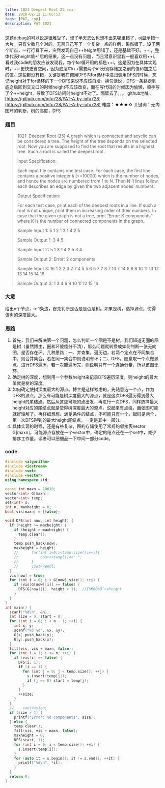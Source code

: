```yaml
---
title: 1021 Deepest Root 25 ★★★☆
date: 2018-02-12 11:06:53
tags: [PAT, cpp]
description: PAT 1021
---
```


这题debug的可以说是很难受了，想了半天怎么也想不出来哪里错了，oj显示错一大片，只有少数几个对的。无奈自己写了一个复杂一点的样例，果然错了，设了两个断点，一行行看下来，突然发现自己++height用错了，还是基础不好。++i，整体代表height值+1后的结果，这一点没有问题，而且潜意识里我一般喜欢用++i，看过我code的朋友应该发现我，每个for循环用的都是++i，这是因为在具体实现时，++i更快更省空间，因为底层中i++需要两个int分别存储加之前的值和加之后的值。这些都没有错，关键是我在调用DFS内for循环中递归调用DFS的时候，忘记height对于for循环的下一个DFS来说不应该自增。换句话说，DFS一条路走到底之后回到交叉口的时候height不应该改变，而在写代码的时候因为偷懒，顺手写了个++height，导致了DFS访问时height不对了。面壁去了。。。
github地址：[https://github.com/iofu728/PAT-A-by-iofu728](https://github.com/iofu728/PAT-A-by-iofu728)
难度：★★★☆
关键词：无向图环的判断，树的高度，DFS
### 题目

> 1021: Deepest Root (25)
> A graph which is connected and acyclic can be considered a tree. The height of the tree depends on the selected root. Now you are supposed to find the root that results in a highest tree. Such a root is called the deepest root.
>
> Input Specification:
>
> Each input file contains one test case. For each case, the first line contains a positive integer `N` (<=10000) which is the number of nodes, and hence the nodes are numbered from 1 to N. Then N-1 lines follow, each describes an edge by given the two adjacent nodes’ numbers.
>
> Output Specification:
>
> For each test case, print each of the deepest roots in a line. If such a root is not unique, print them in increasing order of their numbers. In case that the given graph is not a tree, print “Error: K components” where K is the number of connected components in the graph.
>
> Sample Input 1:
> 5
> 1 2
> 1 3
> 1 4
> 2 5
>
> Sample Output 1:
> 3
> 4
> 5
>
> Sample Input 2:
> 5
> 1 3
> 1 4
> 2 5
> 3 4
>
> Sample Output 2:
> Error: 2 components
>
> Sample Input 3:
> 16
> 1 2
> 2 3
> 2 7
> 4 5
> 5 6
> 5 7
> 7 8
> 7 13
> 7 14
> 8 9
> 8 10
> 11 13
> 12 13
> 14 15
> 14 16
>
> Sample Output 3:
> 1
> 3
> 4
> 6
> 9
> 10
> 11
> 12
> 15
> 16

### 大意
给出n个节点，n-1条边，首先判断是否是是否是树。如果是树，选择源点，使得该树的深度最大。
### 思路
1. 首先，我们来解决第一个问题，怎么判断一个图是不是树。我们知道无圈的图是树（虽然博主，圈和环傻傻分不清），那么问题就转换成如何判断一张无向图，是否存在环。几种思路：一、并查集，遍历边，若两个定点在不同集合中，则合并集合，若在同一集合中则说明有环；二、DFS。随意取一个点做源点，进行DFS遍历，若一次能遍历完，则说明只有一个连通分量，所以该图无环。
2. 确定树的深度，想到用一个参数height来记录DFS遍历深度，则height的最大值就是树的深度。
3. 如何确定使树深度最大的源点。博主是这样考虑的，先随意选一个点，作为DFS的源点，那么有可能是树深度最大的源点，就是这次DFS遍历得到最大height的尾结点。然后从这些可能的点出发，再进行一次DFS，同样选择最大height对应的尾结点就是使得树深度最大的源点。说起来有点绕，画张图可能就好理解了。再仔细想想，满足条件的结点，不可能只有一个，起码是两个，第一次DFS得到的最大height尾结点，一定是其中一部分。
4. 具体实现的时候，还是有些复杂，图的存储使用了常规的邻接表vector G[maxn]，可能源点存放在一个vector中，确定的结点还在一个set中，减少排序工作量。读者可以细细品一下中间一部分code。

### code
```cpp
#include <algorithm>
#include <iostream>
#include <set>
#include <vector>
using namespace std;

const int maxn = 10010;
vector<int> G[maxn];
vector<int> temp;
set<int> s;
int n, maxheight = 0;
bool vis[maxn] = {false};

void DFS(int now, int height) {
  if (height >= maxheight) {
    if (height > maxheight) {
      temp.clear();
    }
    temp.push_back(now);
    maxheight = height;
    //      for(int i=0;i<temp.size();++i){
    //          cout<<temp[i]<<" ";
    //      }
    //      cout<<endl;
  }
  vis[now] = true;
  for (int i = 0; i < G[now].size(); ++i) {
    if (vis[G[now][i]] == false) {
      DFS(G[now][i], height + 1);  //Íò¶ñÖ®Ô´++height
    }
  }
}
int main() {
  scanf("%d\n", &n);
  int size = 0, start = 0;
  for (int i = 0; i < n - 1; ++i) {
    int x, y;
    scanf("%d %d", &x, &y);
    G[x].push_back(y);
    G[y].push_back(x);
  }
  fill(vis, vis + maxn, false);
  for (int i = 1; i <= n; ++i) {
    if (vis[i] == false) {
      DFS(i, 1);
      if (i == 1) {
        for (int j = 0; j < temp.size(); ++j) {
          s.insert(temp[j]);
          if (j == 0) start = temp[j];
        }
      }
      ++size;
    }
  }
  //    cout<<size;
  if (size > 1) {
    printf("Error: %d components", size);
  } else {
    temp.clear();
    fill(vis, vis + maxn, false);
    maxheight = 0;
    DFS(start, 1);
    for (int i = 0; i < temp.size(); ++i) {
      s.insert(temp[i]);
    }
    for (auto it = s.begin(); it != s.end(); ++it) {
      printf("%d\n", *it);
    }
  }
  return 0;
}

```
